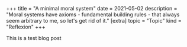 +++
title = "A minimal moral system"
date = 2021-05-02
description = "Moral systems have axioms - fundamental building rules - that always seem arbitrary to me, so let's get rid of it."
[extra]
topic = "Topic"
kind = "Reflexion"
+++

This is a test blog post